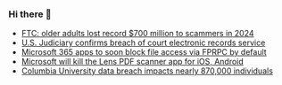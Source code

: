 ### Hi there 👋

<!--START_SECTION:feed-->
* [FTC: older adults lost record $700 million to scammers in 2024](https://www.bleepingcomputer.com/news/security/ftc-older-adults-lost-record-700-million-to-scammers-in-2024/)
* [U.S. Judiciary confirms breach of court electronic records service](https://www.bleepingcomputer.com/news/security/us-judiciary-confirms-breach-of-court-electronic-records-service/)
* [Microsoft 365 apps to soon block file access via FPRPC by default](https://www.bleepingcomputer.com/news/security/microsoft-365-apps-to-soon-block-file-access-via-insecure-fprpc-legacy-auth-protocol-by-default/)
* [Microsoft will kill the Lens PDF scanner app for iOS, Android](https://www.bleepingcomputer.com/news/microsoft/microsoft-will-kill-the-microsoft-lens-pdf-scanner-app-for-ios-android-in-september/)
* [Columbia University data breach impacts nearly 870,000 individuals](https://www.bleepingcomputer.com/news/security/columbia-university-data-breach-impacts-nearly-870-000-students-applicants-employees/)
<!--END_SECTION:feed-->

<!--
**frankenk/frankenk** is a ✨ _special_ ✨ repository because its `README.md` (this file) appears on your GitHub profile.

Here are some ideas to get you started:

- 🔭 I’m currently working on ...
- 🌱 I’m currently learning ...
- 👯 I’m looking to collaborate on ...
- 🤔 I’m looking for help with ...
- 💬 Ask me about ...
- 📫 How to reach me: ...
- 😄 Pronouns: ...
- ⚡ Fun fact: ...
-->



